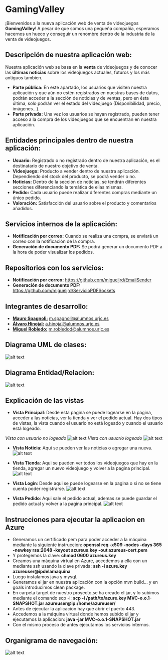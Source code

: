 # **GamingValley**

¡Bienvenidos a la nueva aplicación web de venta de videojuegos **GamingValley**! A pesar de que somos una pequeña compañia, esperamos hacernos un hueco y conseguir un renombre dentro de la industria de la venta de videojuegos.

## Descripción de nuestra aplicación web:

Nuestra aplicación web se basa en la **venta** de videojuegos y de conocer las **últimas noticias** sobre los videojuegos actuales, futuros y los más antiguos tambien.

- **Parte pública:** En este apartado, los usuarios que visiten nuestra aplicación y que aún no estén registrados en nuestras bases de datos, podrán acceder a la sección de noticias y de ventas, pero en ésta última, solo podrán ver el estado del videojuego (Disponibilidad, precio, imágenes...). 
- **Parte privada:** Una vez los usuarios se hayan registrado, pueden tener acceso a la compra de los videojuegos que se encuentran en nuestra aplicación.

## Entidades principales dentro de nuestra aplicación:

- **Usuario:** Registrado o no registrado dentro de nuestra aplicación, es el destinatario de nuestro objetivo de venta.
- **Videojuego:** Producto a vender dentro de nuestra aplicación. Dependiendo del stock del producto, se podrá vender o no.
- **Noticias:** Dentro de la sección de noticias, se tendrán diferentes secciones diferenciando la temática de ellas mismas.
- **Pedido:** Cada usuario puede realizar diferentes compras mediante un único pedido.
- **Valoración:** Satisfacción del usuario sobre el producto y comentarios añadidos.

## Servicios internos de la aplicación:

- **Notificación por correo:** Cuando se realiza una compra, se enviará un correo con la notificación de la compra.
- **Generación de documento PDF:** Se podrá generar un documento PDF a la hora de poder visualizar los pedidos.

## Repositorios con los servicios:

- **Notificación por correo:** https://github.com/migueljrd/EmailSender
- **Generación de documento PDF:** https://github.com/migueljrd/ServicioPDFSockets

## Integrantes de desarrollo:

- [**Mauro Spagnoli:**](https://github.com/MauroSpagnoli) m.spagnoli@alumnos.urjc.es
- [**Álvaro Hinojal:**](https://github.com/AHinojal) a.hinojal@alumnos.urjc.es
- [**Miguel Robledo:**](https://github.com/migueljrd) m.robledod@alumnos.urjc.es

## Diagrama UML de clases:
![alt text](https://github.com/MauroSpagnoli/GamingValley/blob/master/UMLFase3_GamingValley.png)

## Diagrama Entidad/Relacion:
![alt text](https://github.com/MauroSpagnoli/GamingValley/blob/master/ermodel.PNG) 

## Explicación de las vistas
- **Vista Principal**: Desde esta pagina se puede logearse en la pagina, acceder a las noticias, ver la tienda y ver el pedido actual. Hay dos tipos de vistas, la vista cuando el usuario no está logeado y cuando el usuario está logeado.

_Vista con usuario no logeado_
![alt text](https://github.com/MauroSpagnoli/GamingValley/blob/master/Vistas/inicioPublica.PNG)
_Vista con usuario logeado_
![alt text](https://github.com/MauroSpagnoli/GamingValley/blob/master/Vistas/inicioPrivada.PNG)

- **Vista Noticia**: Aqui se pueden ver las noticias o agregar una nueva.
![alt text](https://github.com/MauroSpagnoli/GamingValley/blob/master/Vistas/noticias.PNG)

- **Vista Tienda**: Aqui se pueden ver todos los videojuegos que hay en la tienda, agregar un nuevo videojuego y volver a la pagina principal.
![alt text](https://github.com/MauroSpagnoli/GamingValley/blob/master/Vistas/videojuegos.PNG)

- **Vista Login**: Desde aqui se puede logearse en la pagina o si no se tiene cuenta poder registrarse.
![alt text](https://github.com/MauroSpagnoli/GamingValley/blob/master/Vistas/form_login.PNG)

- **Vista Pedido**: Aqui sale el pedido actual, ademas se puede guardar el pedido actual y volver a la pagina principal.
![alt text](https://github.com/MauroSpagnoli/GamingValley/blob/master/Vistas/pedidos.PNG)

## Instrucciones para ejecutar la aplicacion en Azure
- Generamos un certificado pem para poder acceder a la máquina mediante la siguiente instruccion:
**openssl req -x509 -nodes -days 365 -newkey rsa:2048 -keyout azureus.key -out azureus-cert.pem**
- Y protegemos la clave:
**chmod 0600 azureus.key**
- Creamos una máquina virtual en Azure, accedemos a ella con un mediante ssh usando la clave privada:
**ssh -i azure.key azureuser@ipdelamaquina**
- Luego instalamos java y mysql.
- Generamos el jar en nuestra aplicación con la opción mvn build... y en goals introducimos clean package.
- En carpeta target de nuestro proyecto,se ha creado el jar, y lo subimos mediante el comando scp -i:
**scp -i /path/to/azure.key MVC-o.o.1-SNAPSHOT.jar azureuser@ip:/home/azureuser/**
- Antes de ejecutar la aplicacion hay que abrir el puerto 443.
- Accedemos a la máquina virtual donde hemos subido el jar y ejecutamos la aplicacion:
**java -jar MVC-o.o.1-SNAPSHOT.jar**
- Con el mismo proceso de antes ejecutamos los servicios internos.

## Organigrama de navegación:
![alt text](https://github.com/MauroSpagnoli/GamingValley/blob/master/organigrama.png)
